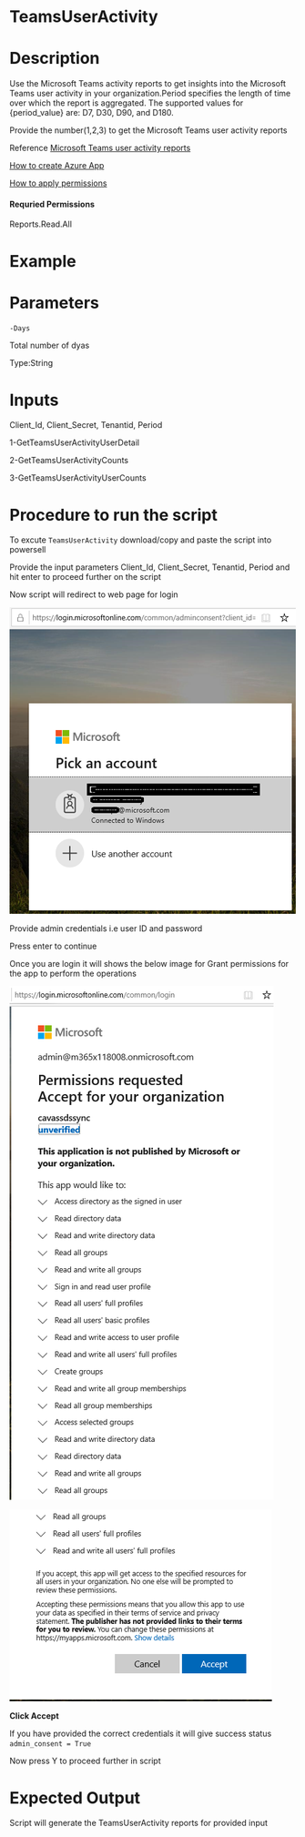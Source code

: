 # TeamsUserActivity

# Description

Use the Microsoft Teams activity reports to get insights into the Microsoft Teams user activity in your organization.Period specifies the length of time over which the report is aggregated. The supported values for {period_value} are: D7, D30, D90, and D180. 

Provide the number(1,2,3) to get the Microsoft Teams user activity reports

Reference [Microsoft Teams user activity reports](https://docs.microsoft.com/en-us/graph/api/resources/microsoft-teams-user-activity-reports?view=graph-rest-1.0)

[How to create Azure App](https://docs.microsoft.com/en-us/graph/auth-register-app-v2)

[How to apply permissions](https://docs.microsoft.com/en-us/graph/notifications-integration-app-registration)

#### Requried Permissions

Reports.Read.All

# Example



# Parameters

`-Days`

Total number of dyas 

Type:String

# Inputs 

Client_Id, Client_Secret, Tenantid, Period

1-GetTeamsUserActivityUserDetail

2-GetTeamsUserActivityCounts

3-GetTeamsUserActivityUserCounts

 # Procedure to run the script
 
   To excute `TeamsUserActivity` download/copy and paste the script into powersell
        
   Provide the input parameters Client_Id, Client_Secret, Tenantid, Period and hit enter to proceed further on the script
        
   Now script will redirect to web page for login
        
   ![Signin](https://github.com/Geetha63/MS-Teams-Scripts/blob/master/Images/Siginin.png)
        
   Provide admin credentials i.e user ID and password 
        
   Press enter to continue
   
   Once you are login it will shows the below image for Grant permissions for the app to perform the operations

 ![GrantPermission](https://github.com/Geetha63/MS-Teams-Scripts/blob/master/Images/GrantPermissions.png)	
 
 ![GrantPermission](https://github.com/Geetha63/MS-Teams-Scripts/blob/master/Images/GrantPermissions2.png)
 
 **Click Accept**

 If you have provided the correct credentials it will give success status `admin_consent = True`
 
 Now press Y to proceed further in script

# Expected Output

Script will generate the TeamsUserActivity reports for provided input
